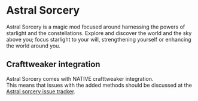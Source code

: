 # Astral Sorcery

Astral Sorcery is a magic mod focused around harnessing the powers of starlight and the constellations. Explore and discover the world and the sky above you; focus starlight to your will, strengthening yourself or enhancing the world around you.

## Crafttweaker integration

Astral Sorcery comes with NATIVE crafttweaker integration.  
This means that issues with the added methods should be discussed at the [Astral sorcery issue tracker](https://github.com/HellFirePvP/AstralSorcery/issues).
